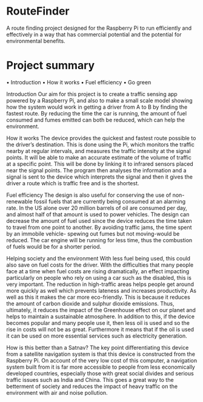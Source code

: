 RouteFinder
===========

A route finding project designed for the Raspberry Pi to run efficiently and effectively in a way that has commercial potential and the potential for environmental benefits.


Project summary
===============

•	Introduction
•	How it works
•	Fuel efficiency
•	Go green 

Introduction
Our aim for this project is to create a traffic sensing app powered by a Raspberry Pi, and also to make a small scale model showing how the system would work in getting a driver from A to B by finding the fastest route. By reducing the time the car is running, the amount of fuel consumed and fumes emitted can both be reduced, which can help the environment.

How it works
The device provides the quickest and fastest route possible to the driver’s destination.  This is done using the Pi, which monitors the traffic nearby at regular intervals, and measures the traffic intensity at the signal points. It will be able to make an accurate estimate of the volume of traffic at a specific point. This will be done by linking it to infrared sensors placed near the signal points. The program then analyses the information and a signal is sent to the device which interprets the signal and then it gives the driver a route which is traffic free and is the shortest. 

Fuel efficiency
The design is also useful for conserving the use of non-renewable fossil fuels that are currently being consumed at an alarming rate. In the US alone over 20 million barrels of oil are consumed per day, and almost half of that amount is used to power vehicles.
The design can decrease the amount of fuel used since the device reduces the time taken to travel from one point to another. By avoiding traffic jams, the time spent by an immobile vehicle- spewing out fumes but not moving-would be reduced. The car engine will be running for less time, thus the combustion of fuels would be for a shorter period. 

Helping society and the environment
With less fuel being used, this could also save on fuel costs for the driver. With the difficulties that many people face at a time when fuel costs are rising dramatically, an effect impacting particularly on people who rely on using a car such as the disabled, this is very important. The reduction in high-traffic areas helps people get around more quickly as well which prevents lateness and increases productivity. As well as this it makes the car more eco-friendly. This is because it reduces the amount of carbon dioxide and sulphur dioxide emissions. Thus, ultimately, it reduces the impact of the Greenhouse effect on our planet and helps to maintain a sustainable atmosphere. In addition to this, if the device becomes popular and many people use it, then less oil is used and so the rise in costs will not be as great. Furthermore it means that if the oil is used it can be used on more essential services such as electricity generation.

How is this better than a Satnav?
The key point differentiating this device from a satellite navigation system is that this device is constructed from the Raspberry Pi. On account of the very low cost of this computer, a navigation system built from it is far more accessible to people from less economically developed countries, especially those with great social divides and serious traffic issues such as India and China. This goes a great way to the betterment of society and reduces the impact of heavy traffic on the environment with air and noise pollution.
